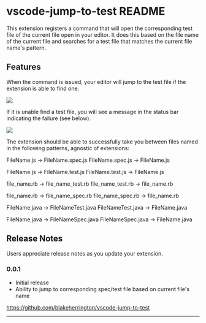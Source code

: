 # vscode-jump-to-test README

This extension registers a command that will open the corresponding test file of the current file open in your editor. It does this based on the file name of the current file and searches for a test file that matches the current file name's pattern.

## Features

When the command is issued, your editor will jump to the test file if the extension is able to find one.

<img src='https://raw.githubusercontent.com/blakeherrington/vscode-jump-to-test/master/src/images/jump-to-test.gif'>

If it is unable find a test file, you will see a message in the status bar indicating the failure (see below).

<img src='https://raw.githubusercontent.com/blakeherrington/vscode-jump-to-test/master/src/images/notfound.png'>

The extension should be able to successfully take you between files named in the following patterns, agnostic of extensions:

FileName.js -> FileName.spec.js
FileName.spec.js -> FileName.js

FileName.js -> FileName.test.js
FileName.test.js -> FileName.js

file_name.rb -> file_name_test.rb
file_name_test.rb -> file_name.rb

file_name.rb -> file_name_spec.rb
file_name_spec.rb -> file_name.rb

FileName.java -> FileNameTest.java
FileNameTest.java -> FileName.java

FileName.java -> FileNameSpec.java
FileNameSpec.java -> FileName.java

## Release Notes

Users appreciate release notes as you update your extension.

### 0.0.1

- Initial release
- Ability to jump to corresponding spec/test file based on current file's name

https://github.com/blakeherrington/vscode-jump-to-test

-----------------------------------------------------------------------------------------------------------
